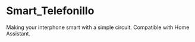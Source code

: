 # Smart_Telefonillo
Making your interphone smart with a simple circuit. Compatible with Home Assistant.
